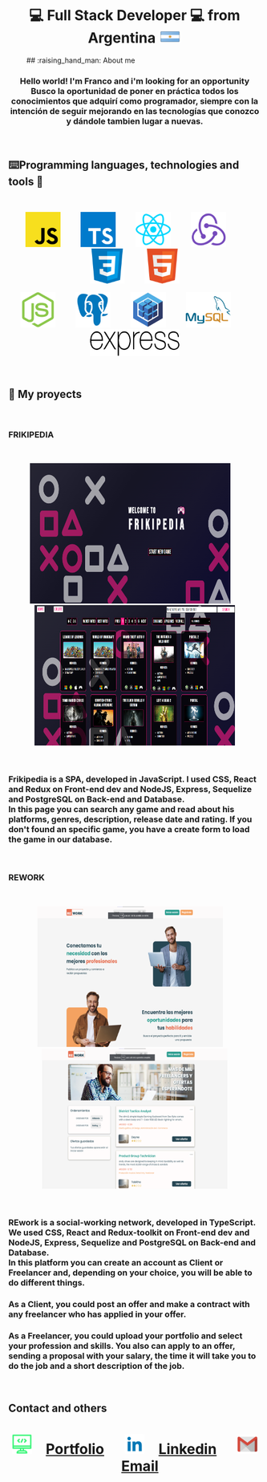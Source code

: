 <h1 align="center">
💻 Full Stack Developer 💻 
from Argentina
<img width="45px" height="25px" src="https://github.com/francofraiese/francofraiese/blob/main/images/argentina.png"/>
</h1>
&emsp;
&emsp;
## :raising_hand_man: About me
&ensp;
<h3 align="center">
Hello world! I'm  Franco and i'm looking for an opportunity 
Busco la oportunidad de poner en práctica todos los conocimientos que
adquirí como programador, siempre con la intención de seguir mejorando
en las tecnologías que conozco y dándole tambien lugar a nuevas.
</h3>
&emsp;
&emsp;

## :keyboard:Programming languages, technologies and tools :wrench:
&emsp;

<p align="center" gap=10px>
  <img width=70px height=70px src="https://github.com/francofraiese/francofraiese/blob/main/images/JS.png">
  &emsp;
  &emsp;
  <img width=70px height=70px src="https://github.com/francofraiese/francofraiese/blob/main/images/TS.png">
  &emsp;
  &emsp;
  <img width=70px height=70px src="https://github.com/francofraiese/francofraiese/blob/main/images/react.png">
  &emsp;
  &emsp;
  <img width=70px height=70px src="https://github.com/francofraiese/francofraiese/blob/main/images/redux.png">
  &emsp;
  &emsp;
  <img width=70px height=70px src="https://github.com/francofraiese/francofraiese/blob/main/images/CSS3.png">
  &emsp;
  &emsp;
  <img width=70px height=70px src="https://github.com/francofraiese/francofraiese/blob/main/images/HTML.png">
</p>

<p align="center">
  <img width=70px height=70px src="https://github.com/francofraiese/francofraiese/blob/main/images/NODE.png">
  &emsp;
  &emsp;
  <img width=70px height=70px src="https://github.com/francofraiese/francofraiese/blob/main/images/postgres.png">
  &emsp;
  &emsp;
  <img width=70px height=70px src="https://github.com/francofraiese/francofraiese/blob/main/images/sequelize.png">
  &emsp;
  &emsp;
  <img width=90px height=70px src="https://github.com/francofraiese/francofraiese/blob/main/images/Mysql.png">
  &emsp;
  &emsp;
  <img width=180px height=55px src="https://github.com/francofraiese/francofraiese/blob/main/images/express.png">
</p>

&emsp;
&emsp;
&emsp;
&emsp;
  
## :blue_book: My proyects
&emsp;
### FRIKIPEDIA
&emsp;

<p align="center">
<img width=400px height=280px src="https://github.com/francofraiese/francofraiese/blob/main/images/frikipedia.png">
  &emsp;
<img width=400px height=280px src="https://github.com/francofraiese/francofraiese/blob/main/images/frikipedia-home.png">
</p>
  &emsp;

<h3>Frikipedia is a SPA, developed in JavaScript. I used CSS, React and Redux on Front-end dev and NodeJS, Express, Sequelize and PostgreSQL on Back-end and Database. <br/>In this page you can search any game and read about his platforms, genres, description, release date and rating. If you don't found an specific game, you have a create form to load the game in our database.</h3>

&emsp;
&emsp;

### REWORK
&emsp;

<p  align="center">
<img width=370px height=280px src="https://github.com/francofraiese/francofraiese/blob/main/images/rework.png">
  &emsp;
<img width=370px height=280px src="https://github.com/francofraiese/francofraiese/blob/main/images/rework-home.png">
</p>
  &emsp;

<h3>REwork is a social-working network, developed in TypeScript. We used CSS, React and Redux-toolkit on Front-end dev and NodeJS, Express, Sequelize and PostgreSQL on Back-end and Database. <br/>In this platform you can create an account as Client or Freelancer and, depending on your choice, you will be able to do different things.</h3>
<h3>As a Client, you could post an offer and make a contract with any freelancer who has applied in your offer. </h3>
<h3>As a Freelancer, you could upload your portfolio and select your profession and skills. You also can apply to an offer, sending a proposal with your salary, the time it will take you to do the job and a short description of the job.</h3>

&emsp;
&emsp;

## Contact and others

<h1 align="center">
<a href="https://francofraiese.vercel.app">
<img width=40px height=40px src="https://github.com/francofraiese/francofraiese/blob/main/images/logo.png"></a>
&ensp;
<a href="mailto:fraancofraiese@gmail.com" >
Portfolio</a>
&emsp;
<a href="https://francofraiese.vercel.app">
<img width=40px height=40px src="https://github.com/francofraiese/francofraiese/blob/main/images/linkedin.png"></a>
&ensp;
<a href="mailto:fraancofraiese@gmail.com" >
Linkedin</a>
&emsp;
<a href="mailto:fraancofraiese@gmail.com" >
<img width=40px height=40px src="https://github.com/francofraiese/francofraiese/blob/main/images/gmail.png"></a>
&ensp;
<a href="mailto:fraancofraiese@gmail.com" >
Email
</a>
</h1>
